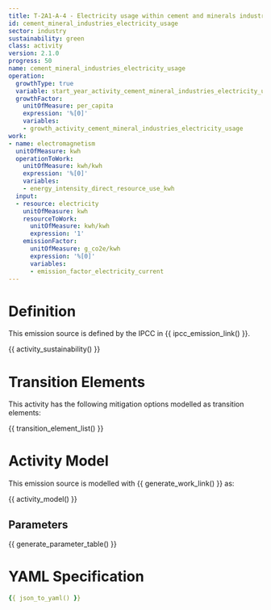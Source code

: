```yaml
---
title: T-2A1-A-4 - Electricity usage within cement and minerals industries
id: cement_mineral_industries_electricity_usage
sector: industry
sustainability: green
class: activity
version: 2.1.0
progress: 50
name: cement_mineral_industries_electricity_usage
operation:
  growthType: true
  variable: start_year_activity_cement_mineral_industries_electricity_usage
  growthFactor:
    unitOfMeasure: per_capita
    expression: '%[0]'
    variables:
    - growth_activity_cement_mineral_industries_electricity_usage
work:
- name: electromagnetism
  unitOfMeasure: kwh
  operationToWork:
    unitOfMeasure: kwh/kwh
    expression: '%[0]'
    variables:
    - energy_intensity_direct_resource_use_kwh
  input:
  - resource: electricity
    unitOfMeasure: kwh
    resourceToWork:
      unitOfMeasure: kwh/kwh
      expression: '1'
    emissionFactor:
      unitOfMeasure: g_co2e/kwh
      expression: '%[0]'
      variables:
      - emission_factor_electricity_current
---
```

# Definition
This emission source is defined by the IPCC in {{ ipcc_emission_link() }}.


{{ activity_sustainability() }}

# Transition Elements

This activity has the following mitigation options modelled as transition elements:

{{ transition_element_list() }}

# Activity Model
This emission source is modelled with {{ generate_work_link() }} as:

{{ activity_model() }}

## Parameters

{{ generate_parameter_table() }}

# YAML Specification

```yaml
{{ json_to_yaml() }}
```
